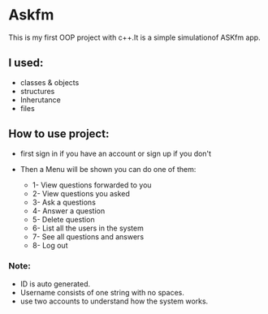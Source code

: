 # Askfm

This is my first OOP project with c++.It is a simple simulationof ASKfm app.
## I used:
- classes & objects
- structures
- Inherutance
- files
## How to use project:
- first sign in if you have an account or sign up if you don't

- Then a Menu will be shown you can do one of them:
    - 1- View questions forwarded to you
    - 2- View questions you asked
    - 3- Ask a questions
    - 4- Answer a question
    - 5- Delete question
    - 6- List all the users in the system
    - 7- See all questions and answers
    - 8- Log out
### Note:
- ID is auto generated.
- Username consists of one string with no spaces.
- use two accounts to understand how the system works.


